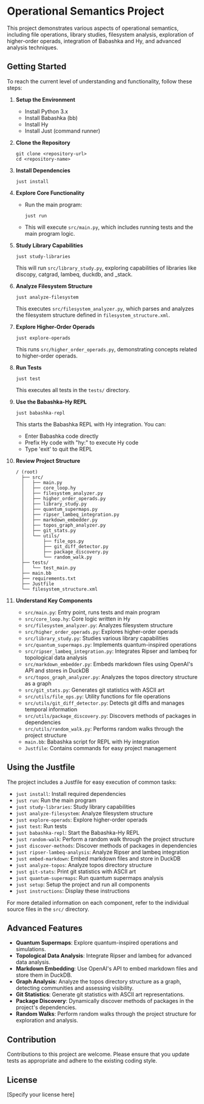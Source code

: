 # Operational Semantics Project

This project demonstrates various aspects of operational semantics, including file operations, library studies, filesystem analysis, exploration of higher-order operads, integration of Babashka and Hy, and advanced analysis techniques.

## Getting Started

To reach the current level of understanding and functionality, follow these steps:

1. **Setup the Environment**
   - Install Python 3.x
   - Install Babashka (bb)
   - Install Hy
   - Install Just (command runner)

2. **Clone the Repository**
   ```
   git clone <repository-url>
   cd <repository-name>
   ```

3. **Install Dependencies**
   ```
   just install
   ```

4. **Explore Core Functionality**
   - Run the main program:
     ```
     just run
     ```
   - This will execute `src/main.py`, which includes running tests and the main program logic.

5. **Study Library Capabilities**
   ```
   just study-libraries
   ```
   This will run `src/library_study.py`, exploring capabilities of libraries like discopy, catgrad, lambeq, duckdb, and _stack.

6. **Analyze Filesystem Structure**
   ```
   just analyze-filesystem
   ```
   This executes `src/filesystem_analyzer.py`, which parses and analyzes the filesystem structure defined in `filesystem_structure.xml`.

7. **Explore Higher-Order Operads**
   ```
   just explore-operads
   ```
   This runs `src/higher_order_operads.py`, demonstrating concepts related to higher-order operads.

8. **Run Tests**
   ```
   just test
   ```
   This executes all tests in the `tests/` directory.

9. **Use the Babashka-Hy REPL**
   ```
   just babashka-repl
   ```
   This starts the Babashka REPL with Hy integration. You can:
   - Enter Babashka code directly
   - Prefix Hy code with "hy:" to execute Hy code
   - Type 'exit' to quit the REPL

10. **Review Project Structure**
    ```
    / (root)
      ├── src/
      │   ├── main.py
      │   ├── core_loop.hy
      │   ├── filesystem_analyzer.py
      │   ├── higher_order_operads.py
      │   ├── library_study.py
      │   ├── quantum_supermaps.py
      │   ├── ripser_lambeq_integration.py
      │   ├── markdown_embedder.py
      │   ├── topos_graph_analyzer.py
      │   ├── git_stats.py
      │   └── utils/
      │       ├── file_ops.py
      │       ├── git_diff_detector.py
      │       ├── package_discovery.py
      │       └── random_walk.py
      ├── tests/
      │   └── test_main.py
      ├── main.bb
      ├── requirements.txt
      ├── Justfile
      └── filesystem_structure.xml
    ```

11. **Understand Key Components**
    - `src/main.py`: Entry point, runs tests and main program
    - `src/core_loop.hy`: Core logic written in Hy
    - `src/filesystem_analyzer.py`: Analyzes filesystem structure
    - `src/higher_order_operads.py`: Explores higher-order operads
    - `src/library_study.py`: Studies various library capabilities
    - `src/quantum_supermaps.py`: Implements quantum-inspired operations
    - `src/ripser_lambeq_integration.py`: Integrates Ripser and lambeq for topological data analysis
    - `src/markdown_embedder.py`: Embeds markdown files using OpenAI's API and stores in DuckDB
    - `src/topos_graph_analyzer.py`: Analyzes the topos directory structure as a graph
    - `src/git_stats.py`: Generates git statistics with ASCII art
    - `src/utils/file_ops.py`: Utility functions for file operations
    - `src/utils/git_diff_detector.py`: Detects git diffs and manages temporal information
    - `src/utils/package_discovery.py`: Discovers methods of packages in dependencies
    - `src/utils/random_walk.py`: Performs random walks through the project structure
    - `main.bb`: Babashka script for REPL with Hy integration
    - `Justfile`: Contains commands for easy project management

## Using the Justfile

The project includes a Justfile for easy execution of common tasks:

- `just install`: Install required dependencies
- `just run`: Run the main program
- `just study-libraries`: Study library capabilities
- `just analyze-filesystem`: Analyze filesystem structure
- `just explore-operads`: Explore higher-order operads
- `just test`: Run tests
- `just babashka-repl`: Start the Babashka-Hy REPL
- `just random-walk`: Perform a random walk through the project structure
- `just discover-methods`: Discover methods of packages in dependencies
- `just ripser-lambeq-analysis`: Analyze Ripser and lambeq integration
- `just embed-markdown`: Embed markdown files and store in DuckDB
- `just analyze-topos`: Analyze topos directory structure
- `just git-stats`: Print git statistics with ASCII art
- `just quantum-supermaps`: Run quantum supermaps analysis
- `just setup`: Setup the project and run all components
- `just instructions`: Display these instructions

For more detailed information on each component, refer to the individual source files in the `src/` directory.

## Advanced Features

- **Quantum Supermaps**: Explore quantum-inspired operations and simulations.
- **Topological Data Analysis**: Integrate Ripser and lambeq for advanced data analysis.
- **Markdown Embedding**: Use OpenAI's API to embed markdown files and store them in DuckDB.
- **Graph Analysis**: Analyze the topos directory structure as a graph, detecting communities and assessing visibility.
- **Git Statistics**: Generate git statistics with ASCII art representations.
- **Package Discovery**: Dynamically discover methods of packages in the project's dependencies.
- **Random Walks**: Perform random walks through the project structure for exploration and analysis.

## Contribution

Contributions to this project are welcome. Please ensure that you update tests as appropriate and adhere to the existing coding style.

## License

[Specify your license here]
